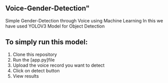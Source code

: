 ## Voice-Gender-Detection"


Simple Gender-Detection through Voice   using  Machine Learning
In this we have used YOLOV3 Model for Object Detection



## To simply run this model: 
1. Clone this repository
2. Run the [app.py]file
3. Upload the voice record you want to detect
4. Click on detect button
5. View results




